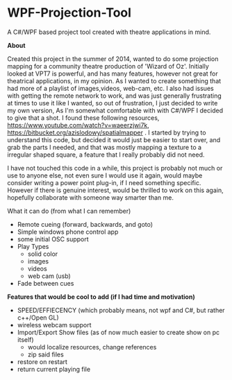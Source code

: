 # WPF-Projection-Tool
A C#/WPF based project tool created with theatre applications in mind. 


**About**

Created this project in the summer of 2014, wanted to do some projection mapping for a community theatre production of 'Wizard of Oz'. Initially looked at VPT7 is powerful, and has many features, however not great for theatrical applications, in my opinion. As I wanted to create something that had more of a playlist of images,videos, web-cam, etc. I also had issues with getting the remote network to work, and was just generally frustrating at times to use it like I wanted, so out of frustration, I just decided to write my own version, As I'm somewhat comfortable with with C#/WPF I decided to give that a shot. I found these following resources, https://www.youtube.com/watch?v=waeerzjwi7k,
https://bitbucket.org/azislodowy/spatialmapper﻿ . I started by trying to understand this code, but decided it would just be easier to start over, and grab the parts I needed, and that was mostly mapping a texture to a irregular shaped square, a feature that I really probably did not need.

I have not touched this code in a while, this project is probably not much or use to anyone else, not even sure I would use it again, would maybe consider writing a power point plug-in, if I need something specific. However if there is genuine interest, would be thrilled to work on this again, hopefully collaborate with someone way smarter than me.

What it can do (from what I can remember)
- Remote cueing (forward, backwards, and goto)
- Simple windows phone control app
- some initial OSC support 
- Play Types
	- solid color
	- images
	- videos
	- web cam  (usb)
- Fade between cues

	
**Features that would be cool to add (if I had time and motivation)**

- SPEED/EFFIECENCY (which probably means, not wpf and C#, but rather c++/Open GL)
- wireless webcam support
- Import/Export Show files (as of now much easier to create show on pc itself)
	- would localize resources, change references
	- zip said files
- restore on restart
- return current playing file
